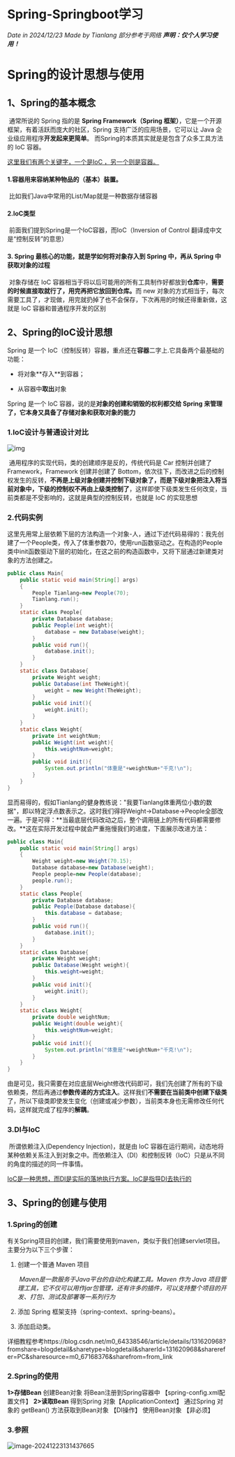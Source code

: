 # Spring-Springboot学习

*Date in 2024/12/23  Made by Tianlang 部分参考于网络        **声明：仅个人学习使用！***

# Spring的设计思想与使用

## 1、Spring的基本概念

​			通常所说的 Spring 指的是 **Spring Framework（Spring 框架）**，它是⼀个开源框架，有着活跃⽽庞⼤的社区，Spring ⽀持⼴泛的应⽤场景，它可以让 Java 企业级应⽤程序**开发起来更简单**。
而Spring的本质其实就是是包含了众多⼯具⽅法的 IoC 容器。

<u>这里我们有两个关键字，一个是IoC ，另一个则是容器。</u>

#### **1.容器⽤来容纳某种物品的（基本）装置。**

​	比如我们Java中常用的List/Map就是一种数据存储容器

#### **2.IoC类型**

​	前面我们提到Spring是一个IoC容器，而IoC（Inversion of Control 翻译成中⽂是“控制反转”的意思）

#### 3. Spring 最核心的功能，**就是学如何将对象存⼊到 Spring 中，再从 Spring 中获取对象的过程**

​	对象存储在 IoC 容器相当于将以后可能⽤的所有⼯具制作好都放到**仓库**中，**需要的时候直接取就⾏了，⽤完再把它放回到仓库。**⽽ new 对象的⽅式相当于，每次需要⼯具了，才现做，⽤完就扔掉了也不会保存，下次再⽤的时候还得重新做，这就是 IoC 容器和普通程序开发的区别

## 2、Spring的IoC设计思想

Spring 是⼀个 IoC（控制反转）容器，重点还在**容器**⼆字上.它具备两个最基础的功能：

- 将对象**存⼊**到容器；

- 从容器中**取出**对象

Spring 是⼀个 IoC 容器，说的是**对象的创建和销毁的权利都交给 Spring 来管理了，它本身⼜具备了存储对象和获取对象的能⼒**

### 1.IoC设计与普通设计对比

![img](img1.png)

​					通⽤程序的实现代码，类的创建顺序是反的，传统代码是 Car 控制并创建了 Framework，Framework 创建并创建了 Bottom，依次往下，⽽改进之后的控制权发⽣的反转，**不再是上级对象创建并控制下级对象了，⽽是下级对象把注⼊将当前对象中，下级的控制权不再由上级类控制了**，这样即使下级类发⽣任何改变，当前类都是不受影响的，这就是典型的控制反转，也就是 IoC 的实现思想

### 2.代码实例

​		这里先用常上层依赖下层的方法构造一个对象-人，通过下述代码易得的：我先创建了一个People类，传入了体重参数70，使用run函数驱动之。在构造的People类中init函数驱动下层的初始化，在这之前的构造函数中，又将下层通过新建类对象的方法创建之。

```java
public class Main{
    public static void main(String[] args)
    {
        People Tianlang=new People(70);
        Tianlang.run();
    }
    static class People{
        private Database database;
        public People(int weight){
            database = new Database(weight);
        }
        public void run(){
            database.init();
        }
    }
    static class Database{
        private Weight weight;
        public Database(int TheWeight){
            weight = new Weight(TheWeight);
        }
        public void init(){
            weight.init();
        }
    }
    static class Weight{
        private int weightNum;
        public Weight(int weight){
            this.weightNum=weight;
        }
        public void init(){
            System.out.println("体重是"+weightNum+"千克!\n");
        }
    }
}
```

​		显而易得的，假如Tianlang的健身教练说："我要Tianlang体重两位小数的数据"，即以特定浮点数表示之。这时我们得将Weight->Database->People全部改一遍。于是可得：**当最底层代码改动之后，整个调⽤链上的所有代码都需要修改。**这在实际开发过程中就会严重拖慢我们的进度，下面展示改进方法：

```java
public class Main{
    public static void main(String[] args)
    {
        Weight weight=new Weight(70.15);
        Database database=new Database(weight);
        People people=new People(database);
        people.run();
    }
    static class People{
        private Database database;
        public People(Database database){
            this.database = database;
        }
        public void run(){
            database.init();
        }
    }
    static class Database{
        private Weight weight;
        public Database(Weight weight){
            this.weight=weight;
        }
        public void init(){
            weight.init();
        }
    }
    static class Weight{
        private double weightNum;
        public Weight(double weight){
            this.weightNum=weight;
        }
        public void init(){
            System.out.println("体重是"+weightNum+"千克!\n");
        }
    }
}
```

​			由是可见，我只需要在对应底层Weight修改代码即可，我们先创建了所有的下级依赖类，然后再通过**参数传递的方式注入**。这样我们**不需要在当前类中创建下级类**了，所以下级类即使发⽣变化（创建或减少参数），当前类本身也⽆需修改任何代码，这样就完成了程序的**解耦**。

### 3.DI与IoC

​		所谓依赖注⼊(Dependency Injection)，就是由 IoC 容器在运⾏期间，动态地将某种依赖关系注⼊到对象之中。而依赖注⼊（DI）和控制反转（IoC）只是从不同的角度的描述的同⼀件事情。

​		<u>IoC是一种思想，而DI是实际的落地执行方案。IoC是指导DI去执行的</u>

## 3、Spring的创建与使用

### 1.Spring的创建

有关Spring项目的创建，我们需要使用到maven，类似于我们创建servlet项目。主要分为以下三个步骤：

1. 创建⼀个普通 Maven 项目

   ​		 *Maven是一款服务于Java平台的自动化构建工具。Maven 作为 Java 项目管理工具，它不仅可以用作jar包管理，还有许多的插件，可以支持整个项目的开发、打包、测试及部署等一系列行为*

2. 添加 Spring 框架⽀持（spring-context、spring-beans）。

3. 添加启动类。

详细教程参考https://blog.csdn.net/m0_64338546/article/details/131620968?fromshare=blogdetail&sharetype=blogdetail&sharerId=131620968&sharerefer=PC&sharesource=m0_67168376&sharefrom=from_link

### 2.Spring的使用

**1>存储Bean**
创建Bean对象
将Bean注册到Spring容器中 【spring-config.xml配置文件】
**2>读取Bean**
得到Spring 对象【ApplicationContext】
通过Spring 对象的 getBean() 方法获取到Bean对象 【DI操作】
使用Bean对象 【非必须】

### 3.参照

![image-20241223131437665](img.png)

# 